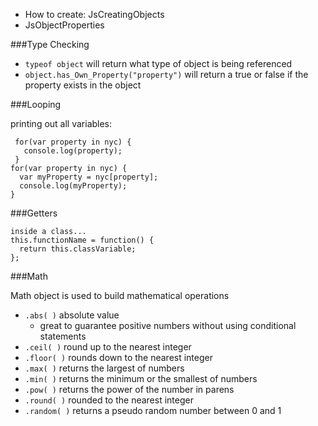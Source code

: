 * How to create: JsCreatingObjects  
* JsObjectProperties

###Type Checking

* `typeof object` will return what type of object is being referenced
* `object.has_Own_Property("property")` will return a true or false if the property exists in the object

###Looping

printing out all variables:

     for(var property in nyc) {
       console.log(property);
     }
    for(var property in nyc) {
      var myProperty = nyc[property];
      console.log(myProperty);
    }

###Getters

~~~
inside a class...
this.functionName = function() {
  return this.classVariable;
};
~~~~

###Math

Math object is used to build mathematical operations

* `.abs( )` absolute value
  * great to guarantee positive numbers without using conditional statements
* `.ceil( )` round up to the nearest integer
* `.floor( )` rounds down to the nearest integer
* `.max( )` returns the largest of numbers
* `.min( )` returns the minimum or the smallest of numbers
* `.pow( )` returns the power of the number in parens
* `.round( )` rounded to the nearest integer
* `.random( )` returns a pseudo random number between 0 and 1